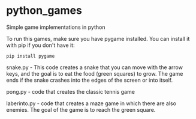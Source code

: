 # python_games
Simple game implementations in python

To run this games, make sure you have pygame installed. You can install it with pip if you don't have it:
~~~
pip install pygame
~~~


snake.py - This code creates a snake that you can move with the arrow keys, and the goal is to eat the food (green squares) to grow. The game ends if the snake crashes into the edges of the screen or into itself.

pong.py - code that creates the classic tennis game

laberinto.py - code that creates a maze game in which there are also enemies. The goal of the game is to reach the green square.